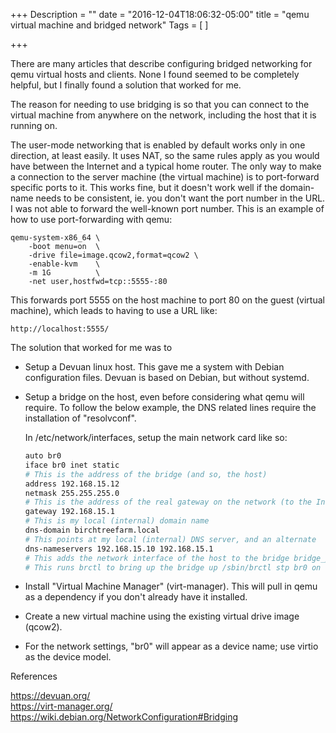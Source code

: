 +++
Description = ""
date = "2016-12-04T18:06:32-05:00"
title = "qemu virtual machine and bridged network"
Tags = [
]

+++

There are many articles that describe configuring bridged networking for qemu virtual hosts and clients. None I found seemed to be completely helpful, but I finally found a solution that worked for me.<!--more-->

The reason for needing to use bridging is so that you can connect to the virtual machine from anywhere on the network, including the host that it is running on.

The user-mode networking that is enabled by default works only in one direction, at least easily. It uses NAT, so the same rules apply as you would have between the Internet and a typical home router. The only way to make a connection to the server machine (the virtual machine) is to port-forward specific ports to it. This works fine, but it doesn't work well if the domain-name needs to be consistent, ie. you don't want the port number in the URL. I was not able to forward the well-known port number. This is an example of how to use port-forwarding with qemu:

```
qemu-system-x86_64 \
    -boot menu=on  \
    -drive file=image.qcow2,format=qcow2 \
    -enable-kvm    \
    -m 1G          \
    -net user,hostfwd=tcp::5555-:80
```
This forwards port 5555 on the host machine to port 80 on the guest (virtual machine), which leads to having to use a URL like:

`http://localhost:5555/`

The solution that worked for me was to

* Setup a Devuan linux host. This gave me a system with Debian configuration files. Devuan is based on Debian, but without systemd.

* Setup a bridge on the host, even before considering what qemu will require. To follow the below example, the DNS related lines require the installation of "resolvconf".

    In /etc/network/interfaces, setup the main network card like so:
    
    ```bash
    auto br0
    iface br0 inet static
    # This is the address of the bridge (and so, the host)
    address 192.168.15.12
    netmask 255.255.255.0
    # This is the address of the real gateway on the network (to the Internet).
    gateway 192.168.15.1
    # This is my local (internal) domain name
    dns-domain birchtreefarm.local
    # This points at my local (internal) DNS server, and an alternate
    dns-nameservers 192.168.15.10 192.168.15.1
    # This adds the network interface of the host to the bridge bridge_ports eth1
    # This runs brctl to bring up the bridge up /sbin/brctl stp br0 on
    ```
        
* Install "Virtual Machine Manager" (virt-manager). This will pull in qemu as a dependency if you don't already have it installed.

* Create a new virtual machine using the existing virtual drive image (qcow2).

* For the network settings, "br0" will appear as a device name; use virtio as the device model.

References

https://devuan.org/<br>
https://virt-manager.org/<br>
https://wiki.debian.org/NetworkConfiguration#Bridging<br>
